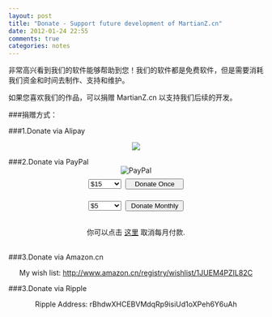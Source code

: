 ```yaml
---
layout: post
title: "Donate - Support future development of MartianZ.cn"
date: 2012-01-24 22:55
comments: true
categories: notes
---
```

非常高兴看到我们的软件能够帮助到您！我们的软件都是免费软件，但是需要消耗我们资金和时间去制作、支持和维护。

如果您喜欢我们的作品，可以捐赠 MartianZ.cn 以支持我们后续的开发。


###捐赠方式：

###1.Donate via Alipay
<br />
<div class="alipay" style="margin: auto; text-align: center">

 <a href='http://me.alipay.com/martian'> <img src='https://img.alipay.com/sys/personalprod/style/mc/btn-index.png' /> </a>

</div>
###2.Donate via PayPal
<br />
<!-- more -->
<div class="paypal" style="margin: auto; text-align: center">
	<img src="https://www.paypalobjects.com/webstatic/zh_C2/mktg/Logo-images/AM_SbyPP_mc_vs_dc_ae.jpg" alt="PayPal" /> 
	<form action="https://www.paypal.com/cgi-bin/webscr" method="post">
		<div>
			<input type="hidden" name="cmd" value="_xclick" />
			<input type="hidden" name="business" value="fzyadmin@gmail.com" />
			<input type="hidden" name="item_name" value="Donate to MartianZ.cn" />
			<input type="hidden" name="no_shipping" value="1" />
			<input type="hidden" name="return" value="http://martianz.cn" />
			<input type="hidden" name="cancel_return" value="http://martianz.cn" />
			<input type="hidden" name="cn" value="Feature Requests" />
			<input type="hidden" name="currency_code" value="USD" />
			<input type="hidden" name="tax" value="0" />
			<select name="amount" style="width: 65px;">
				<option value="1.00">$1</option>
				<option value="5.00">$5</option>
				<option value="10.00">$10</option>
				<option value="15.00" selected="selected">$15</option>
				<option value="20.00">$20</option>
				<option value="25.00">$25</option>
				<option value="30.00">$30</option>
				<option value="50.00">$50</option>
				<option value="100.00">$100</option>
				<option value="">Other</option>
			</select>
			<input type="submit" name="submit" value="Donate Once" style="margin-left: 5px; margin-top: 8px; width: 115px;" />
		</div>
	</form>
	<form action="https://www.paypal.com/cgi-bin/webscr" method="post">
		<div>
			<input type="hidden" name="cmd" value="_xclick-subscriptions" />
			<input type="hidden" name="business" value="fzyadmin@gmail.com" />
			<input type="hidden" name="item_name" value="Donate to MartianZ.cn" />
			<input type="hidden" name="no_shipping" value="1" />
			<input type="hidden" name="return" value="http://martianz.cn" />
			<input type="hidden" name="cancel_return" value="http://martianz.cn" />
			<input type="hidden" name="no_note" value="1" />
			<input type="hidden" name="currency_code" value="USD" />
			<select name="a3" style="width: 65px;">
				<option value="3.00">$3</option>
				<option value="5.00" selected="selected">$5</option>
				<option value="10.00">$10</option>
				<option value="15.00">$15</option>
				<option value="20.00">$20</option>
				<option value="25.00">$25</option>
			</select>
			<input type="hidden" name="p3" value="1" />
			<input type="hidden" name="t3" value="M" />
			<input type="hidden" name="src" value="1" />
			<input type="hidden" name="sra" value="1" />
			<input type="hidden" name="srt" value="12" />
			<input type="submit" name="submit" value="Donate Monthly" style="margin-left: 5px; margin-top: 8px; width: 115px;" />
		</div>
	</form><br/>
	你可以点击 <a href="https://www.paypal.com/cgi-bin/webscr?cmd=_subscr-find&amp;alias=fzyadmin@gmail.com">这里</a> 取消每月付款.
</div>

<br />

###3.Donate via Amazon.cn

<div class="amazon" style="margin: auto; text-align: center">
<p></p>
<p>My wish list: 
<a href="http://www.amazon.cn/registry/wishlist/1JUEM4PZIL82C">http://www.amazon.cn/registry/wishlist/1JUEM4PZIL82C</a> </p>

</div>

###3.Donate via Ripple

<div class="ripple" style="margin: auto; text-align: center">
<p></p>
<p>Ripple Address: rBhdwXHCEBVMdqRp9isiUd1oXPeh6Y6uAh </p>

</div>

